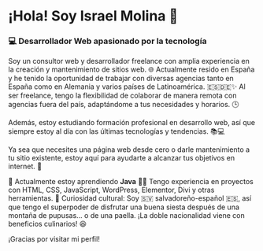 # ¡Hola! Soy Israel Molina 👋

### 💻 Desarrollador Web apasionado por la tecnología
Soy un consultor web y desarrollador freelance con amplia experiencia en la creación y mantenimiento de sitios web. 🌐 Actualmente resido en España y he tenido la oportunidad de trabajar con diversas agencias tanto en España como en Alemania y varios países de Latinoamérica. 🇪🇸🇩🇪✨ Al ser freelance, tengo la flexibilidad de colaborar de manera remota con agencias fuera del país, adaptándome a tus necesidades y horarios. 🕒

Además, estoy estudiando formación profesional en desarrollo web, así que siempre estoy al día con las últimas tecnologías y tendencias. 📚💻

Ya sea que necesites una página web desde cero o darle mantenimiento a tu sitio existente, estoy aquí para ayudarte a alcanzar tus objetivos en internet. 🚀


🌱 Actualmente estoy aprendiendo **Java**
👨‍💻 Tengo experiencia en proyectos con HTML, CSS, JavaScript, WordPress, Elementor, Divi y otras herramientas.
💬 Curiosidad cultural: Soy 🇸🇻 salvadoreño-español 🇪🇸, así que tengo el superpoder de disfrutar una buena siesta después de una montaña de pupusas... o de una paella. ¡La doble nacionalidad viene con beneficios culinarios! 😆

¡Gracias por visitar mi perfil!
